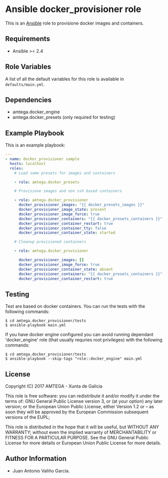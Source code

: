 # Ansible docker_provisioner role

This is an [Ansible](http://www.ansible.com) role to provisione docker images and containers.

## Requirements

- Ansible >= 2.4

## Role Variables

A list of all the default variables for this role is available in `defaults/main.yml`.

## Dependencies

- amtega.docker_engine
- amtega.docker_presets (only required for testing)

## Example Playbook

This is an example playbook:

```yaml
---
- name: docker_provisioner sample
  hosts: localhost
  roles:
    # Load some presets for images and containers

    - role: amtega.docker_presets

    # Provisione images and non ssh based containers

    - role: amtega.docker_provisioner
      docker_provisioner_images: "{{ docker_presets_images }}"
      docker_provisioner_image_state: present
      docker_provisioner_image_force: true
      docker_provisioner_containers: "{{ docker_presets_containers }}"
      docker_provisioner_container_restart: true
      docker_provisioner_container_tty: false
      docker_provisioner_container_state: started

    # Cleanup provisioned containers

    - role: amtega.docker_provisioner

      docker_provisioner_images: []
      docker_provisioner_image_force: true
      docker_provisioner_container_state: absent
      docker_provisioner_containers: "{{ docker_presets_containers }}"
      docker_provisioner_container_restart: true
```

## Testing

Test are based on docker containers. You can run the tests with the following commands:

```shell
$ cd amtega.docker_provisioner/tests
$ ansible-playbook main.yml
```

If you have docker engine configured you can avoid running dependant 'docker_engine' role (that usually requries root privileges) with the following commands:

```shell
$ cd amtega.docker_provisioner/tests
$ ansible-playbook --skip-tags "role::docker_engine" main.yml
```

## License

Copyright (C) 2017 AMTEGA - Xunta de Galicia

This role is free software: you can redistribute it and/or modify
it under the terms of:
GNU General Public License version 3, or (at your option) any later version;
or the European Union Public License, either Version 1.2 or – as soon
they will be approved by the European Commission ­subsequent versions of
the EUPL;

This role is distributed in the hope that it will be useful,
but WITHOUT ANY WARRANTY; without even the implied warranty of
MERCHANTABILITY or FITNESS FOR A PARTICULAR PURPOSE.  See the
GNU General Public License for more details or European Union Public License for more details.

## Author Information

- Juan Antonio Valiño García.
